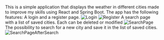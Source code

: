 This is a simple application that displays the weather in different cities made to improve my skills using React and Spring Boot.
The app has the following features:
A login and a register page.
![Login](https://ibb.co/LSHC3pB)
![Register](https://ibb.co/j6NVbMg)
A search page with a list of saved cities. Each can be deleted or modified
![SearchPage](https://ibb.co/C282Lxc)
The possibility to search for a new city and save it in the list of saved cities.
![SearchPageAfterSearch](https://ibb.co/zsT5SpP)
